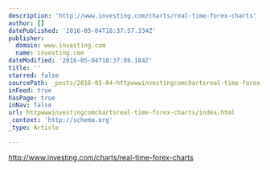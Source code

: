 ```yaml
---
description: 'http://www.investing.com/charts/real-time-forex-charts'
author: []
datePublished: '2016-05-04T18:37:57.334Z'
publisher:
  domain: www.investing.com
  name: investing.com
dateModified: '2016-05-04T18:37:08.184Z'
title: ''
starred: false
sourcePath: _posts/2016-05-04-httpwwwinvestingcomchartsreal-time-forex-charts.md
inFeed: true
hasPage: true
inNav: false
url: httpwwwinvestingcomchartsreal-time-forex-charts/index.html
_context: 'http://schema.org'
_type: Article

---
```

http://www.investing.com/charts/real-time-forex-charts